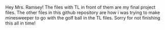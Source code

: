 Hey Mrs. Ramsey!
The files with TL in front of them are my final project files.
The other files in this github repository are how i was trying to make minesweeper to go with the golf ball in the TL files.
Sorry for not finishing this all in time!
